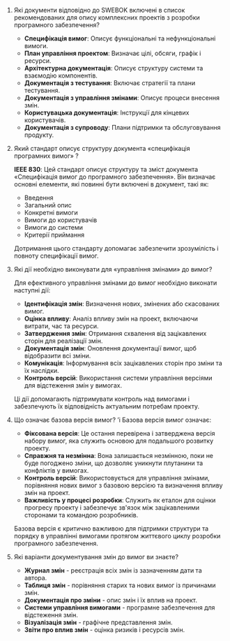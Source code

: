1. Які документи відповідно до SWEBOK включені в список рекомендованих для опису комплексних проектів з розробки програмного забезпечення?

    - **Специфікація вимог**: Описує функціональні та нефункціональні вимоги.
    - **План управління проектом**: Визначає цілі, обсяги, графік і ресурси.
    - **Архітектурна документація**: Описує структуру системи та взаємодію компонентів.
    - **Документація з тестування**: Включає стратегії та плани тестування.
    - **Документація з управління змінами**: Описує процеси внесення змін.
    - **Користувацька документація**: Інструкції для кінцевих користувачів.
    - **Документація з супроводу**: Плани підтримки та обслуговування продукту.

1. Який стандарт описує структуру документа «специфікація програмних вимог» ?

    **IEEE 830**: Цей стандарт описує структуру та зміст документа «Специфікація вимог до програмного забезпечення». Він визначає основні елементи, які повинні бути включені в документ, такі як:

    - Введення
    - Загальний опис
    - Конкретні вимоги
    - Вимоги до користувачів
    - Вимоги до системи
    - Критерії приймання

    Дотримання цього стандарту допомагає забезпечити зрозумілість і повноту специфікації вимог.

1. Які дії необхідно виконувати для «управління змінами» до вимог?

    Для ефективного управління змінами до вимог необхідно виконати наступні дії:

    - **Ідентифікація змін**: Визначення нових, змінених або скасованих вимог.
    - **Оцінка впливу**: Аналіз впливу змін на проект, включаючи витрати, час та ресурси.
    - **Затвердження змін**: Отримання схвалення від зацікавлених сторін для реалізації змін.
    - **Документація змін**: Оновлення документації вимог, щоб відобразити всі зміни.
    - **Комунікація**: Інформування всіх зацікавлених сторін про зміни та їх наслідки.
    - **Контроль версій**: Використання системи управління версіями для відстеження змін у вимогах.

    Ці дії допомагають підтримувати контроль над вимогами і забезпечують їх відповідність актуальним потребам проекту.

1. Що означає базова версія вимог?
ʼі
    Базова версія вимог означає:

    - **Фіксована версія**: Це остання перевірена і затверджена версія набору вимог, яка служить основою для подальшого розвитку проекту.
    - **Справжня та незмінна**: Вона залишається незмінною, поки не буде погоджено зміни, що дозволяє уникнути плутанини та конфліктів у вимогах.
    - **Контроль версій**: Використовується для управління змінами, порівняння нових вимог з базовою версією та визначення впливу змін на проект.
    - **Важливість у процесі розробки**: Служить як еталон для оцінки прогресу проекту і забезпечує зв'язок між зацікавленими сторонами та командою розробників.

    Базова версія є критично важливою для підтримки структури та порядку в управлінні вимогами протягом життєвого циклу розробки програмного забезпечення.

1. Які варіанти документування змін до вимог ви знаєте?

    - **Журнал змін** - реєстрація всіх змін із зазначенням дати та автора.
    - **Таблиця змін** - порівняння старих та нових вимог із причинами змін.
    - **Документація про зміни** - опис змін і їх вплив на проект.
    - **Системи управління вимогами** - програмне забезпечення для відстеження змін.
    - **Візуалізація змін** - графічне представлення змін.
    - **Звіти про вплив змін** - оцінка ризиків і ресурсів змін.
